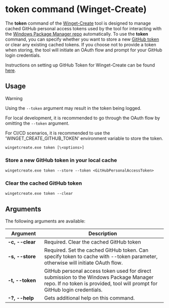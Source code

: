 # token command (Winget-Create)

The **token** command of the [Winget-Create](../README.md) tool is designed to manage cached GitHub personal access tokens used by the tool for interacting with the [Windows Package Manager repo](https://docs.microsoft.com/windows/package-manager/) automatically.
To use the **token** command, you can specify whether you want to store a new [GitHub token](https://docs.github.com/en/github/authenticating-to-github/creating-a-personal-access-token) or clear any existing cached tokens. If you choose not to provide a token when storing, the tool will initiate an OAuth flow and prompt for your GitHub login credentials.

Instructions on setting up GitHub Token for Winget-Create can be found [here](../README.md#github-personal-access-token-classic-permissions).

## Usage

> [!WARNING] 
> Using the `--token` argument may result in the token being logged.  
> 
> For local development, it is recommended to go through the OAuth flow by omitting the `--token` argument.  
>   
> For CI/CD scenarios, it is recommended to use the 'WINGET_CREATE_GITHUB_TOKEN' environment variable to store the token.

`wingetcreate.exe token [\<options>]`

### Store a new GitHub token in your local cache

`wingetcreate.exe token --store --token <GitHubPersonalAccessToken>`

### Clear the cached GitHub token

`wingetcreate.exe token --clear`

## Arguments

The following arguments are available:

| <div style="width:100px">Argument</div>| Description |
|----------------  |-------------|
| **-c, --clear**  | Required. Clear the cached GitHub token
| **-s, --store**  | Required. Set the cached GitHub token. Can specify token to cache with --token parameter, otherwise will initiate OAuth flow.
| **-t, --token**   | GitHub personal access token used for direct submission to the Windows Package Manager repo. If no token is provided, tool will prompt for GitHub login credentials.
| **-?, --help** |  Gets additional help on this command. |
